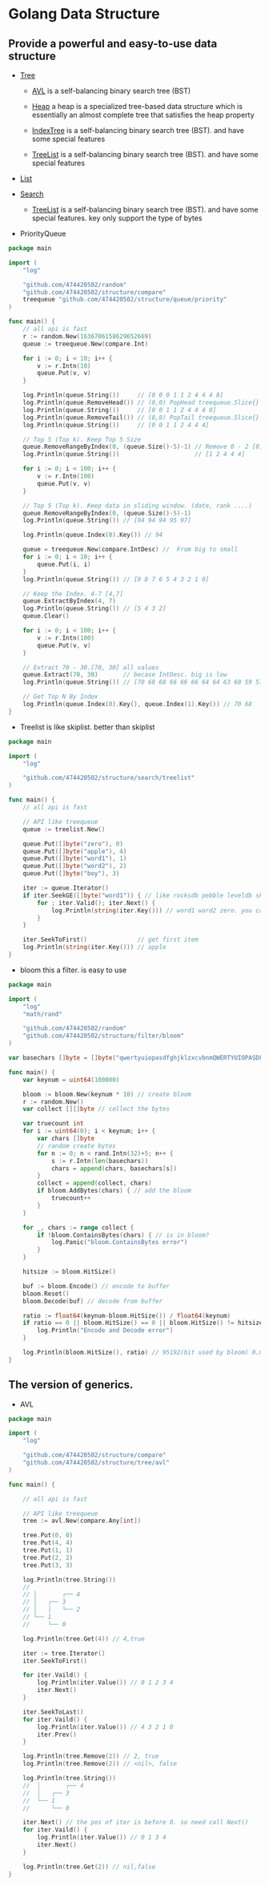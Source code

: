 # Golang Data Structure

## Provide a powerful and easy-to-use data structure

- [Tree](./tree)

	- [AVL](./tree/avl/doc.md) is a self-balancing binary search tree (BST)

	- [Heap](./tree/heap/doc.md)  a heap is a specialized tree-based data structure which is essentially an almost complete tree that satisfies the heap property

	- [IndexTree](./tree/indextree/doc.md)  is a self-balancing binary search tree (BST). and have some special features

	- [TreeList](./tree/treelist/doc.md)  is a self-balancing binary search tree (BST). and have some special features 
- [List](./list)

- [Search](./search)
	- [TreeList](./search/treelist/doc.md) is a self-balancing binary search tree (BST). and have some special features. key only support the type of bytes 
	
* PriorityQueue

```go
package main

import (
	"log"

	"github.com/474420502/random"
	"github.com/474420502/structure/compare"
	treequeue "github.com/474420502/structure/queue/priority"
)

func main() {
	// all api is fast
	r := random.New(1636706158629652669)
	queue := treequeue.New(compare.Int)

	for i := 0; i < 10; i++ {
		v := r.Intn(10)
		queue.Put(v, v)
	}

	log.Println(queue.String())     // [0 0 0 1 1 2 4 4 4 8]
	log.Println(queue.RemoveHead()) // (0,0) PopHead treequeue.Slice{} Key = 0 Value = 0
	log.Println(queue.String())     // [0 0 1 1 2 4 4 4 8]
	log.Println(queue.RemoveTail()) // (8,8) PopTail treequeue.Slice{} Key = 8 Value = 8
	log.Println(queue.String())     // [0 0 1 1 2 4 4 4]

	// Top 5 (Top k). Keep Top 5 Size
	queue.RemoveRangeByIndex(0, (queue.Size()-5)-1) // Remove 0 - 2 [0,2]
	log.Println(queue.String())                     // [1 2 4 4 4]

	for i := 0; i < 100; i++ {
		v := r.Intn(100)
		queue.Put(v, v)
	}

	// Top 5 (Top k). Keep data in sliding window. (date, rank ....)
	queue.RemoveRangeByIndex(0, (queue.Size()-5)-1)
	log.Println(queue.String()) // [94 94 94 95 97]

	log.Println(queue.Index(0).Key()) // 94

	queue = treequeue.New(compare.IntDesc) //  From big to small
	for i := 0; i < 10; i++ {
		queue.Put(i, i)
	}
	log.Println(queue.String()) // [9 8 7 6 5 4 3 2 1 0]

	// Keep the Index. 4-7 [4,7]
	queue.ExtractByIndex(4, 7)
	log.Println(queue.String()) // [5 4 3 2]
	queue.Clear()

	for i := 0; i < 100; i++ {
		v := r.Intn(100)
		queue.Put(v, v)
	}

	// Extract 70 - 30.[70, 30] all values
	queue.Extract(70, 30)       // becase IntDesc. big is low
	log.Println(queue.String()) // [70 68 68 66 66 66 64 64 63 60 59 57 57 56 55 49 48 45 44 43 42 42 41 41 39 39 38 37 36 35 34 33 33]

	// Get Top N By Index
	log.Println(queue.Index(0).Key(), queue.Index(1).Key()) // 70 68
}
```

* Treelist is like skiplist. better than skiplist

```go
package main

import (
	"log"

	"github.com/474420502/structure/search/treelist"
)

func main() {
	// all api is fast

	// API like treequeue
	queue := treelist.New()

	queue.Put([]byte("zero"), 0)
	queue.Put([]byte("apple"), 4)
	queue.Put([]byte("word1"), 1)
	queue.Put([]byte("word2"), 2)
	queue.Put([]byte("boy"), 3)

	iter := queue.Iterator()
	if iter.SeekGE([]byte("word1")) { // like rocksdb pebble leveldb skiplist
		for ; iter.Valid(); iter.Next() {
			log.Println(string(iter.Key())) // word1 word2 zero. you can limit by yourself
		}
	}

	iter.SeekToFirst()              // get first item
	log.Println(string(iter.Key())) // apple
}

```

* bloom this a filter. is easy to use

```go 
package main

import (
	"log"
	"math/rand"

	"github.com/474420502/random"
	"github.com/474420502/structure/filter/bloom"
)

var basechars []byte = []byte("qwertyuiopasdfghjklzxcvbnmQWERTYUIOPASDFGHJKLZXCVBNM0123456789")

func main() {
	var keynum = uint64(100000)

	bloom := bloom.New(keynum * 10) // create bloom
	r := random.New()
	var collect [][]byte // collect the bytes

	var truecount int
	for i := uint64(0); i < keynum; i++ {
		var chars []byte
		// random create bytes
		for n := 0; n < rand.Intn(32)+5; n++ {
			s := r.Intn(len(basechars))
			chars = append(chars, basechars[s])
		}
		collect = append(collect, chars)
		if bloom.AddBytes(chars) { // add the bloom
			truecount++
		}
	}

	for _, chars := range collect {
		if !bloom.ContainsBytes(chars) { // is in bloom?
			log.Panic("bloom.ContainsBytes error")
		}
	}

	hitsize := bloom.HitSize()

	buf := bloom.Encode() // encode to buffer
	bloom.Reset()
	bloom.Decode(buf) // decode from buffer

	ratio := float64(keynum-bloom.HitSize()) / float64(keynum)
	if ratio == 0 || bloom.HitSize() == 0 || bloom.HitSize() != hitsize {
		log.Println("Encode and Decode error")
	}

	log.Println(bloom.HitSize(), ratio) // 95192(bit used by bloom) 0.04843(percentage of duplicates)
}
```

## The version of generics.

* AVL 

```go
package main

import (
	"log"

	"github.com/474420502/structure/compare"
	"github.com/474420502/structure/tree/avl"
)

func main() {

	// all api is fast

	// API like treequeue
	tree := avl.New(compare.Any[int])

	tree.Put(0, 0)
	tree.Put(4, 4)
	tree.Put(1, 1)
	tree.Put(2, 2)
	tree.Put(3, 3)

	log.Println(tree.String())
	//
	// │       ┌── 4
	// │   ┌── 3
	// │   │   └── 2
	// └── 1
	//     └── 0

	log.Println(tree.Get(4)) // 4,true

	iter := tree.Iterator()
	iter.SeekToFirst()

	for iter.Vaild() {
		log.Println(iter.Value()) // 0 1 2 3 4
		iter.Next()
	}

	iter.SeekToLast()
	for iter.Vaild() {
		log.Println(iter.Value()) // 4 3 2 1 0
		iter.Prev()
	}

	log.Println(tree.Remove(2)) // 2, true
	log.Println(tree.Remove(2)) // <nil>, false

	log.Println(tree.String())
	// 	│       ┌── 4
	// 	│   ┌── 3
	// 	└── 1
	// 		└── 0

	iter.Next() // the pos of iter is before 0. so need call Next()
	for iter.Vaild() {
		log.Println(iter.Value()) // 0 1 3 4
		iter.Next()
	}

	log.Println(tree.Get(2)) // nil,false
}

```